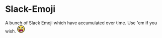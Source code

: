 # Slack-Emoji
A bunch of Slack Emoji which have accumulated over time. Use 'em if you wish.
<img src="emoji/awesome-face.png" width="24" />
